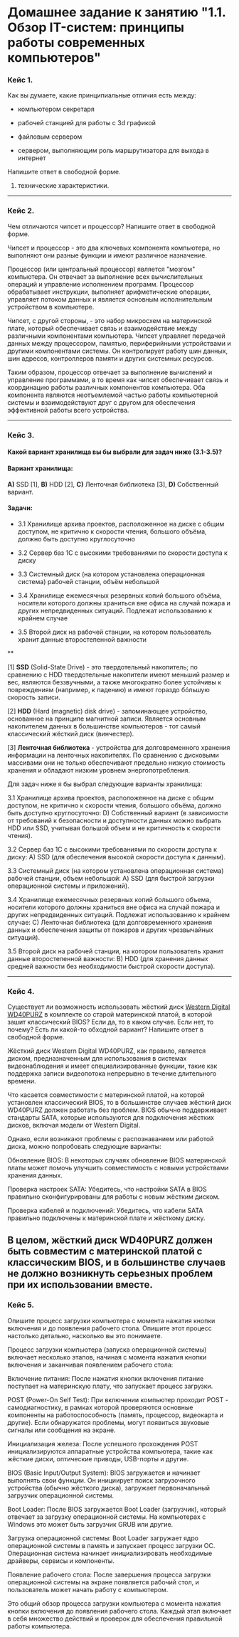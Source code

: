# Домашнее задание к занятию "1.1. Обзор IT-систем: принципы работы современных компьютеров"

### Кейс 1.

Как вы думаете, какие принципиальные отличия есть между:

* компьютером секретаря

* рабочей станцией для работы с 3d графикой

* файловым сервером

* сервером, выполняющим роль маршрутизатора для выхода в интернет

Напишите ответ в свободной форме.

1.  технические характеристики.

---

### Кейс 2.

Чем отличаются чипсет и процессор? Напишите ответ в свободной форме.

Чипсет и процессор - это два ключевых компонента компьютера, но выполняют они разные функции и имеют различное назначение.

Процессор (или центральный процессор) является "мозгом" компьютера. Он отвечает за выполнение всех вычислительных операций и управление исполнением программ. Процессор обрабатывает инструкции, выполняет арифметические операции, управляет потоком данных и является основным исполнительным устройством в компьютере.

Чипсет, с другой стороны, - это набор микросхем на материнской плате, который обеспечивает связь и взаимодействие между различными компонентами компьютера. Чипсет управляет передачей данных между процессором, памятью, периферийными устройствами и другими компонентами системы. Он контролирует работу шин данных, шин адресов, контроллеров памяти и других системных ресурсов.

Таким образом, процессор отвечает за выполнение вычислений и управление программами, в то время как чипсет обеспечивает связь и координацию работы различных компонентов компьютера. Оба компонента являются неотъемлемой частью работы компьютерной системы и взаимодействуют друг с другом для обеспечения эффективной работы всего устройства.

---

### Кейс 3.

#### Какой вариант хранилища вы бы выбрали для задач ниже (3.1-3.5)?


#### Вариант хранилища:

**А)** SSD [1], **B)** HDD [2], **C)** Ленточная библиотека [3], **D)** Собственный вариант.

#### Задачи:

* 3.1 Хранилище архива проектов, расположенное на диске с общим доступом, не критично к скорости чтения, большого объёма, должно быть доступно круглосуточно

* 3.2 Сервер баз 1С с высокими требованиями по скорости доступа к диску

* 3.3 Системный диск (на котором установлена операционная система) рабочей станции, объём небольшой

* 3.4 Хранилище ежемесячных резервных копий большого объёма, носители которого должны храниться вне офиса на случай пожара и других непредвиденных ситуаций. Подлежат использованию к крайнем случае

* 3.5 Второй диск на рабочей станции, на котором пользователь хранит данные второстепенной важности

**

[1] **SSD** (Solid-State Drive) - это твердотельный накопитель; по сравнению с HDD твердотельные накопители имеют меньший размер и вес, являются беззвучными, а также многократно более устойчивы к повреждениям (например, к падению) и имеют гораздо бóльшую скорость записи.

[2] **HDD** (Hard (magnetic) disk drive) - запоминающее устройство, основанное на принципе магнитной записи. Является основным накопителем данных в большинстве компьютеров - тот самый классический жёсткий диск (винчестер).

[3] **Ленточная библиотека** - устройства для долговременного хранения информации на ленточных накопителях. По сравнению с дисковыми массивами они не только обеспечивают предельно низкую стоимость хранения и обладают низким уровнем энергопотребления.

Для задач ниже я бы выбрал следующие варианты хранилища:

3.1 Хранилище архива проектов, расположенное на диске с общим доступом, не критично к скорости чтения, большого объёма, должно быть доступно круглосуточно:
D) Собственный вариант (в зависимости от требований к безопасности и доступности данных можно выбрать HDD или SSD, учитывая большой объем и не критичность к скорости чтения).

3.2 Сервер баз 1С с высокими требованиями по скорости доступа к диску:
A) SSD (для обеспечения высокой скорости доступа к данным).

3.3 Системный диск (на котором установлена операционная система) рабочей станции, объем небольшой:
A) SSD (для быстрой загрузки операционной системы и приложений).

3.4 Хранилище ежемесячных резервных копий большого объема, носители которого должны храниться вне офиса на случай пожара и других непредвиденных ситуаций. Подлежат использованию к крайнем случае:
C) Ленточная библиотека (для долговременного хранения данных и обеспечения защиты от пожаров и других чрезвычайных ситуаций).

3.5 Второй диск на рабочей станции, на котором пользователь хранит данные второстепенной важности:
B) HDD (для хранения данных средней важности без необходимости быстрой скорости доступа).

---

### Кейс 4.

Существует ли возможность использовать жёсткий диск [Western Digital WD40PURZ](https://market.yandex.ru/product--zhestkii-disk-western-digital-wd40purz/1729220435) в комплекте со старой материнской платой, в которой зашит классический BIOS?
Если да, то в каком случае. Если нет, то почему? Есть ли какой-то обходной вариант? Напишите ответ в свободной форме.

Жёсткий диск Western Digital WD40PURZ, как правило, является диском, предназначенным для использования в системах видеонаблюдения и имеет специализированные функции, такие как поддержка записи видеопотока непрерывно в течение длительного времени.

Что касается совместимости с материнской платой, на которой установлен классический BIOS, то в большинстве случаев жёсткий диск WD40PURZ должен работать без проблем. BIOS обычно поддерживает стандарты SATA, которые используются для подключения жёстких дисков, включая модели от Western Digital.

Однако, если возникают проблемы с распознаванием или работой диска, можно попробовать следующие варианты:

Обновление BIOS: В некоторых случаях обновление BIOS материнской платы может помочь улучшить совместимость с новыми устройствами хранения данных.

Проверка настроек SATA: Убедитесь, что настройки SATA в BIOS правильно сконфигурированы для работы с новым жёстким диском.

Проверка кабелей и подключений: Убедитесь, что кабели SATA правильно подключены к материнской плате и жёсткому диску.

В целом, жёсткий диск WD40PURZ должен быть совместим с материнской платой с классическим BIOS, и в большинстве случаев не должно возникнуть серьезных проблем при их использовании вместе.
---

### Кейс 5.

Опишите процесс загрузки компьютера с момента нажатия кнопки включения и до появления рабочего стола.
Опишите этот процесс настолько детально, насколько вы это понимаете.


Процесс загрузки компьютера (запуска операционной системы) включает несколько этапов, начиная с момента нажатия кнопки включения и заканчивая появлением рабочего стола:

Включение питания: После нажатия кнопки включения питание поступает на материнскую плату, что запускает процесс загрузки.

POST (Power-On Self Test): При включении компьютер проходит POST - самодиагностику, в рамках которой проверяются основные компоненты на работоспособность (память, процессор, видеокарта и другие). Если обнаружатся проблемы, могут появиться звуковые сигналы или сообщения на экране.

Инициализация железа: После успешного прохождения POST инициализируются аппаратные устройства компьютера, такие как жёсткие диски, оптические приводы, USB-порты и другие.

BIOS (Basic Input/Output System): BIOS загружается и начинает выполнять свои функции. Он инициирует поиск загрузочного устройства (обычно жёсткого диска), загружает первоначальный загрузчик операционной системы.

Boot Loader: После BIOS загружается Boot Loader (загрузчик), который отвечает за загрузку операционной системы. На компьютерах с Windows это может быть загрузчик GRUB или другие.

Загрузка операционной системы: Boot Loader загружает ядро операционной системы в память и запускает процесс загрузки ОС. Операционная система начинает инициализировать необходимые драйверы, сервисы и компоненты.

Появление рабочего стола: После завершения процесса загрузки операционной системы на экране появляется рабочий стол, и пользователь может начать работу с компьютером.

Это общий обзор процесса загрузки компьютера с момента нажатия кнопки включения до появления рабочего стола. Каждый этап включает в себя множество действий и проверок для обеспечения правильной работы компьютера.